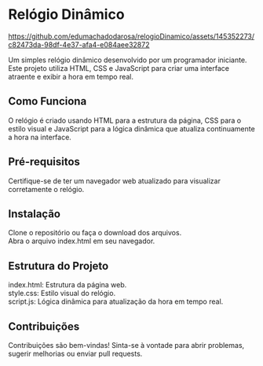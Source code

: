 # Relógio Dinâmico




https://github.com/edumachadodarosa/relogioDinamico/assets/145352273/c82473da-98df-4e37-afa4-e084aee32872




Um simples relógio dinâmico desenvolvido por um programador iniciante. Este projeto utiliza HTML, CSS e JavaScript para criar uma interface atraente e exibir a hora em tempo real.

## Como Funciona

O relógio é criado usando HTML para a estrutura da página, CSS para o estilo visual e JavaScript para a lógica dinâmica que atualiza continuamente a hora na interface.

## Pré-requisitos

Certifique-se de ter um navegador web atualizado para visualizar corretamente o relógio.

## Instalação


Clone o repositório ou faça o download dos arquivos.<br>
Abra o arquivo index.html em seu navegador.<br>




## Estrutura do Projeto


index.html: Estrutura da página web.<br>
style.css: Estilo visual do relógio.<br>
script.js: Lógica dinâmica para atualização da hora em tempo real.


## Contribuições

Contribuições são bem-vindas! Sinta-se à vontade para abrir problemas, sugerir melhorias ou enviar pull requests.

